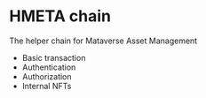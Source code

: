 # HMETA chain
The helper chain for Mataverse Asset Management

* Basic transaction
* Authentication
* Authorization
* Internal NFTs
